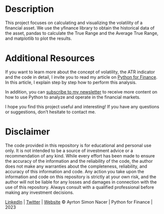 # Description
This project focuses on calculating and visualizing the volatility of a financial asset. We use the yfinance library to obtain the historical data of the asset, pandas to calculate the True Range and the Average True Range, and matplotlib to plot the results.

# Additional Resources
If you want to learn more about the concept of volatility, the ATR indicator and the code in detail, I invite you to read my article on [Python for Finance](https://pythonforfinance.substack.com/). In this article, I explain step by step how to perform this analysis.

In addition, you can [subscribe to my newsletter](https://pythonforfinance.substack.com/) to receive more content on how to use Python to analyze and operate in the financial markets.

I hope you find this project useful and interesting! If you have any questions or suggestions, don’t hesitate to contact me.

# Disclaimer
The code provided in this repository is for educational and personal use only. It is not intended to be a source of investment advice or a recommendation of any kind. While every effort has been made to ensure the accuracy of the information and the reliability of the code, the author does not make any warranties about the completeness, reliability, and accuracy of this information and code. Any action you take upon the information and code on this repository is strictly at your own risk, and the author will not be liable for any losses and damages in connection with the use of this repository. Always consult with a qualified professional before making any investment decisions.

[LinkedIn](https://www.linkedin.com/in/ayrtonnacer/) | [Twitter](https://twitter.com/ayrton_nacer) | [Website](https://www.ayrtonnacer.com/) 
© Ayrton Simon Nacer | Python for Finance | 2023
